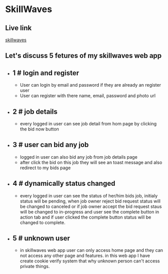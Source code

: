 # SkillWaves

## Live link

[skillwaves](https://skill-waves-web-app.web.app/)

## Let's discuss 5 fetures of my skillwaves web app

- ## 1 # login and register

  - User can login by email and password if they are already an register user
  - User can register with there name, email, password and photo url

- ## 2 # job details

  - every logged in user can see job detail from hom page by clicking the bid now button

- ## 3 # user can bid any job

  - logged in user can also bid any job from job details page
  - after click the bid on this job they will see an toast message and also redirect to my bids page

- ## 4 # dynamically status changed

  - every logged in user can see the status of her/him bids job, initialy status will be pending, when job owner reject bid request status will be changed to canceled or if job owner accept the bid request staus will be changed to in-progress and user see the complete button in action tab and if user clicked the complete button status will be changed to complete.

- ## 5 # unknown user

  - in skillwaves web app user can only access home page and they can not access any other page and features. in this web app I have create cookie verify system that why unknown person can't access private things.
